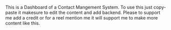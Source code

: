 This is a Dashboard of a Contact Mangement System. To use this just copy-paste it makesure to edit the content and add backend. Please to support me add a credit or for a reel mention me it will support me to make more content like this.
